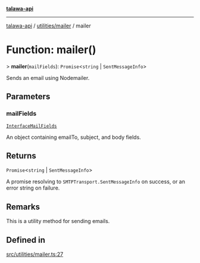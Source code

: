 [**talawa-api**](../../../README.md)

***

[talawa-api](../../../modules.md) / [utilities/mailer](../README.md) / mailer

# Function: mailer()

\> **mailer**(`mailFields`): `Promise`\<`string` \| `SentMessageInfo`\>

Sends an email using Nodemailer.

## Parameters

### mailFields

[`InterfaceMailFields`](../interfaces/InterfaceMailFields.md)

An object containing emailTo, subject, and body fields.

## Returns

`Promise`\<`string` \| `SentMessageInfo`\>

A promise resolving to `SMTPTransport.SentMessageInfo` on success, or an error string on failure.

## Remarks

This is a utility method for sending emails.

## Defined in

[src/utilities/mailer.ts:27](https://github.com/PalisadoesFoundation/talawa-api/blob/832d310bae30bd8cb45fb1b44f62dd776dccc52f/src/utilities/mailer.ts#L27)
